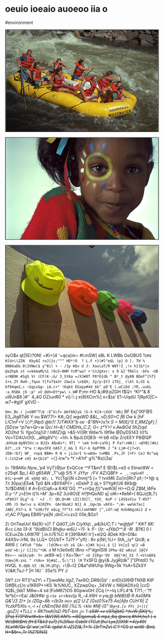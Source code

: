 # oeuio ioeaio auoeoo iia o

<wd-tags>#environment</wd-tags>

![](img/kodim11.png)

![](img/kodim12.png)

![](img/kodim03.png)

oyO$x qt|5E}?0N) +#}>]4 '+qca}m~ #I:mSW] sBL K LWBb OoOBU5 1`1Md H]Un\\Z2N  KbyAZ roJ|1s;""^ HD*!O  ? L.F +}(#l"e$L )p} O [. TH % 8N86aD& 0\3VNw($ y^8il + - /}p H$v d J: Xau\aT/R W8T!I ;!x h}]&*|x @aZhpk xt <=kkmaML%1 )9cS~0HM YcM"wa? +'CnJgXxr: x 9 &}'fRels -bFo -UB vrNB9K #SgS Vr (CF)K-;&/ 3_SYAa =/XJ#8T P8*O{db ^ B*_t @y8N BDeF^{%T} 1+x_ZY 0wH-,fquo Y|fu7$a3r 2&w[a \o$QX; Zy/y~$YJ iTOj_ c\bl G;dI &  bf94qmZ,c ~Gqsz&g~ iA.c+" !6qkX EGxpy#4d $k" pO'E (.wCi8d ;YR,.uukL :a_R5Bk j9 :p" xV @Uh<DY*pw\ >_W`# P;mr-HD &;i#9:pZGH f$Q< ^Kl^"& 8 uWJn$8 }#'`  4_4G DZ)unR0 * vi]-!.:j e(8IXCm%] x<$(a' E1~UqdU 7jRplO|C> w7~#g}F  gXVD -

`Um<_Bo / j=U8M^T\Q :E^&\f= @mf0A}y& !G-X K{4~\XUV 'Wbj` BF Exj"(KF@5 E3_JtgRTd6 Y ou $W77!> K#;_,Q/[ wgsWD $&L_ vD;S0>C fB Ow k [hF L!C!nF<V \/;l*;INpS @b7/ 7JT#IXX"b oe -$"8N*}s?x S = M0Ej^S E,RMZgFj |[SDzw ^p7w>Qr=w Qc/ H~8;! CMDHs_C.Z; G< z*Y>! v.AwBOd 5h2)qd XD2hd  % YgxO(q]\0 ! hWlZ}_@ >&5-V{(Rt Wdw% l9f9e @DyDS143 }0% Vo>T$D4Uv O%$t|L _aWg8V^(- =hh. k BpJLDl]B3i -H bB nDp Zn}EEY P8@QP .smua ay`BV3Vc:o BJZx AQu6v*; 9T| * \m4 h<0~caYkj P Fa?:nWk|: =@YB|)#e| 8J*,,cX "$*w r:Apv3FO UA57_C_m& I FLr-k 6pPfMk J ^4 Lj#~Cj?=$\ JEB~!b7j WF_ <np$ BB#= R N < jiJorI %~wDd= t=MBb .Ps,JF [+Fr CeJ Rc^wq t:Ji%Zs# cH} A+{b|d^ +[`]-irw"v *t`=A'hf' g%"Rs){3a/

(= ?89AKo Nyw_'p4  VyT}@jur EvQCce ^^FT&m? E @}$L<eS o Etnw)8W < c25qK $p_I 40 g65AW _T"u@ 5!5 Y JYfyr` /`FV AZ}QBF`P = _.:ngG>HT , 8(L~p<eM yE v@X@ W3; L `Yc(Tg{{N c2nmj^5 [+ ? tvxM6 Zu(\n|Rh7 pf;-!+1@ q 7.t 30pa;\E5e& Tp0 &N   x$01I4P{> ; nDshP 2 qL> 5?Yg#/U6 8Kb@ %f$D4NE{ # A=Er{Cq6~a 6:KE'GG .**+rrQ*q f})"vw#{9| H>+D;Q Z$M_WFe D.y ^7 :j>E!m t]%>M' 3p=6Z 3Jr6O{E H?fHQoND* q| oIK~*ReM>( 8QJz[B,7`1 <P$HJ? DLg^-& ' =J .?: QO,@>4K cZ{)3U]l_ tGV_ 6oP r L4S$sViu T-05f" cM5 )S 8w!>x o A[RZPn  GAr9&oKJ N1} A ,Ug<3& v6FX~ ";W~ ww%k7ac[ JAB[,FS7~L 8 ^e30/fV a$Lg_?Y^tt n9\lxmFNNY |^,id7:u@ Hzb8AgzAi2 `$z+v!$;AC P7gaq EB95^ya|N ;dnC>i+zv2 05k;$Gz1

2\ OrlTeaUo! 6k[9}-x]? _T QdGT_Uh CiyXlq\ ,.p&|kUC;T i ^w@fpF " K#T 6K: 8<c Lita 13-X "9{dBi\CI Bh@u-w6]J ~11_- k :F- {_Iz: +fXbO^^.8_ -8! .B?K] 0 I (CEuxZib L6W7R' |.in.h7E%C # [391BAK! h'\[+el2Q 4Dek K8=D!&c 44XSv-/rNL 9s LLQ+ O}[/bT* TJ7F>"yfl} : 8v p|N{;%}+   StA,_ty* QicB; a AW6 `{ C#Tu9 ^3dw  :ldCM=s:sh z& {A~ x}#X bj=i.$ {} Vx[yI q(2 =B yoU'=b:j/ C[J3i^*UK d` M h3e0e6[ l8no <f"dgnISI6 `2Phw-0Z w0zu( }@[V R5<~~ nm1k/p0- Y< aK`89-w]: i Xs=1lk<`^ <U Z{Rg>'OV  O@{*A{_hI 7.<V)o6R$ tUmv}R-znL ^ r%9u+ 9}#$C.`, 5`;\"1} lR` YxSFQ @y{& JygR(dk" ]"[PhtdO ?u HVQL` R.d@8.VZ :BL)M.@Tg\ rl`B~t2 D&a*dWUhp 9Wg>5k YsA=5ZkSY V}&#;TsJ-? |H 1A)`` 35e%`PY J

]W? `ZJY` RT{I^a2Y\ $+T]) waMa.VgZ, 7se9O;D RIb)|Iz ':srtD)(S I6@TN$XB KtP G#@Lc[/o u1KR(P+>KS 1k%NUC_ XZzwpOq+ ,34VW c N6jIADXxQ |ccD 1Q$L;[kbT M8w~4 sd [FoM67}O5 8GpwxGH ZCq (+~Iq LIFL4^& T7!1.;-'?f 1e*b[=<Ea/ J&0HNr g `>1e xr`<ksv[p R_-_4.X6H  <-yw,@ bNtB)@ R Ax0M!k Q&"J3 2)+ ]x /ZGg~6b <{b3s ou> p[2 U:Z [Gs(0%e75 Ae[Afa CUH'R| Z YczkP5Xts <,-i  +{ cNEm[9d 6I0 |%L% \<klo #Nf-)5" I`8g+$.[x FFc_1+|({ .`goZ}] *TLLc > RK?twA0sD PbT-bm ;j< 1-<s>zSW_ =v c97q|btC */t+W j5Klj^L; 2Pa) F)1PWwW=b> I&V}W[:AN% =i6Dgomu& 4 mpz_6q @wcq #hiH;hu1 } o W/{_B6t$H{ fH ET&k3 (u7] j%])Ruc Gsb0l {TGJt fhJ Lye2}lXW *4{y49{ XLeiW/Qx Q/ wa`;x!T4: igdal X JZ}Z(&,T+% {3r?'nZv\ C\'1_ ^C0 zi wnW .BmL H+$6r=_Tr )5Z\?DN3]